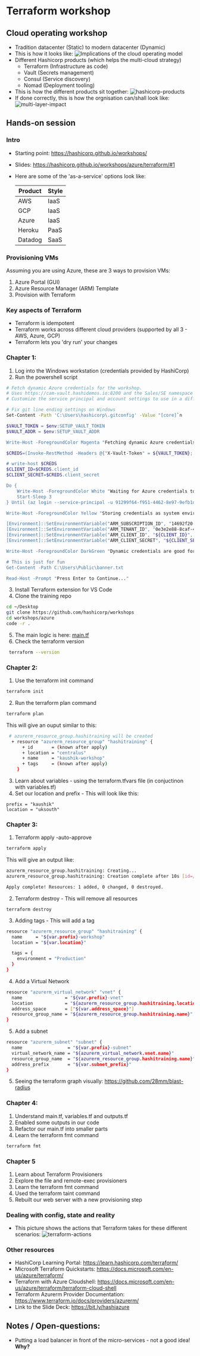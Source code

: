 # Terraform workshop

## Cloud operating workshop
* Tradition datacenter (Static) to modern datacenter (Dynamic)
* This is how it looks like:
![Implications of the cloud operating model](cloud-operating-model.jpg)
* Different Hashicorp products (which helps the multi-cloud strategy)
    - Terraform (Infrastructure as code)
    - Vault (Secrets management)
    - Consul (Service discovery)
    - Nomad (Deployment tooling)
* This is how the different products sit together:
![hashicorp-products](hashicorp-products.jpg)
* If done correctly, this is how the orgnisation can/shall look like:
![multi-layer-impact](multi-layer-impact.jpg)

## Hands-on session

### Intro
* Starting point: https://hashicorp.github.io/workshops/
* Slides: https://hashicorp.github.io/workshops/azure/terraform/#1 
* Here are some of the 'as-a-service' options look like:

    | Product | Style |
    | --- | --- |
    | AWS | IaaS |
    | GCP | IaaS |
    | Azure | IaaS |
    |Heroku | PaaS |
    | Datadog | SaaS |

### Provisioning VMs
Assuming you are using Azure, these are 3 ways to provision VMs:
1. Azure Portal (GUI)
2. Azure Resource Manager (ARM) Template 
3. Provision with Terraform

### Key aspects of Terraform
* Terraform is idempotent 
* Terraform works across different cloud providers (supported by all 3 - AWS, Azure, GCP)
* Terraform lets you 'dry run' your changes

### Chapter 1:
1. Log into the Windows workstation (credentials provided by HashiCorp)
2.  Run the powershell script
```bash
# Fetch dynamic Azure credentials for the workshop.
# Uses https://cam-vault.hashidemos.io:8200 and the Sales/SE namespace
# Customize the service principal and account settings to use in a different account

# Fix git line ending settings on Windows
Set-Content -Path 'C:\Users\hashicorp\.gitconfig' -Value "[core]`n        autocrlf = false"

$VAULT_TOKEN = $env:SETUP_VAULT_TOKEN
$VAULT_ADDR = $env:SETUP_VAULT_ADDR

Write-Host -ForegroundColor Magenta "Fetching dynamic Azure credentials from HashiCorp Vault..."

$CREDS=(Invoke-RestMethod -Headers @{"X-Vault-Token" = ${VAULT_TOKEN}; "X-Vault-Namespace" = "Sales/SE"} -Method GET -Uri ${VAULT_ADDR}/v1/azure/creds/se-training-workstation).data

# write-host $CREDS
$CLIENT_ID=$CREDS.client_id
$CLIENT_SECRET=$CREDS.client_secret

Do {
    Write-Host -ForegroundColor White "Waiting for Azure credentials to be ready..."
    Start-Sleep 3
} Until (az login --service-principal -u 91299f64-f951-4462-8e97-9efb1d215501 -p $CLIENT_SECRET --tenant $env:ARM_TENANT_ID --allow-no-subscription 2> $null)

Write-Host -ForegroundColor Yellow "Storing credentials as system environment variables..."

[Environment]::SetEnvironmentVariable("ARM_SUBSCRIPTION_ID", "14692f20-9428-451b-8298-102ed4e39c2a", "Machine")
[Environment]::SetEnvironmentVariable("ARM_TENANT_ID", "0e3e2e88-8caf-41ca-b4da-e3b33b6c52ec", "Machine")
[Environment]::SetEnvironmentVariable("ARM_CLIENT_ID", "${CLIENT_ID}", "Machine")
[Environment]::SetEnvironmentVariable("ARM_CLIENT_SECRET", "${CLIENT_SECRET}", "Machine")

Write-Host -ForegroundColor DarkGreen "Dynamic credentials are good for 8 hours. You may proceed with the workshop."

# This is just for fun
Get-Content -Path C:\Users\Public\banner.txt

Read-Host -Prompt "Press Enter to Continue..."
```
3. Install Terraform extension for VS Code
4. Clone the training repo
```bash
cd ~/Desktop
git clone https://github.com/hashicorp/workshops
cd workshops/azure
code -r .
```
5. The main logic is here: [main.tf](main.tf)
6. Check the terraform version
```bash
 terraform --version
```

### Chapter 2:
1. Use the terraform init command
```bash
terraform init
```
2. Run the terraform plan command
```bash
terraform plan
```
This will give an ouput similar to this:
```bash
 # azurerm_resource_group.hashitraining will be created
  + resource "azurerm_resource_group" "hashitraining" {
      + id       = (known after apply)
      + location = "centralus"
      + name     = "kaushik-workshop"
      + tags     = (known after apply)
    }
```

3. Learn about variables - using the terraform.tfvars file (in conjuctinon with variables.tf)
4. Set our location and prefix - This will look like this:
```
prefix = "kaushik"
location = "uksouth"
```

### Chapter 3:
1. Terraform apply -auto-approve
```bash
terraform apply
```
This will give an output like:
```bash
azurerm_resource_group.hashitraining: Creating...
azurerm_resource_group.hashitraining: Creation complete after 10s [id=/subscriptions/14692f20-9428-451b-8298-102ed4e39c2a/resourceGroups/kaushik-workshop]

Apply complete! Resources: 1 added, 0 changed, 0 destroyed.
```
2. Terraform destroy - This will remove all resources
```
terraform destroy
```
3. Adding tags - This will add a tag
```bash
resource "azurerm_resource_group" "hashitraining" {
  name     = "${var.prefix}-workshop"
  location = "${var.location}"

  tags = {
    environment = "Production"
  }
}
```
4. Add a Virtual Network
```bash
resource "azurerm_virtual_network" "vnet" {
  name                = "${var.prefix}-vnet"
  location            = "${azurerm_resource_group.hashitraining.location}"
  address_space       = ["${var.address_space}"]
  resource_group_name = "${azurerm_resource_group.hashitraining.name}"
}
``` 
5. Add a subnet
```bash
resource "azurerm_subnet" "subnet" {
  name                 = "${var.prefix}-subnet"
  virtual_network_name = "${azurerm_virtual_network.vnet.name}"
  resource_group_name  = "${azurerm_resource_group.hashitraining.name}"
  address_prefix       = "${var.subnet_prefix}"
}
```
5. Seeing the terraform graph visually: https://github.com/28mm/blast-radius

### Chapter 4:
1. Understand main.tf, variables.tf and outputs.tf
2. Enabled some outputs in our code
3. Refactor our main.tf into smaller parts
4. Learn the terraform fmt command
```bash
terraform fmt
```

### Chapter 5
1. Learn about Terraform Provisioners
2. Explore the file and remote-exec provisioners
3. Learn the terraform fmt command
4. Used the terraform taint command
5. Rebuilt our web server with a new provisioning step

### Dealing with config, state and reality
* This picture shows the actions that Terraform takes for these different scenarios:
![terraform-actions](terraform-actions.png)


### Other resources
* HashiCorp Learning Portal: https://learn.hashicorp.com/terraform/
* Microsoft Terraform Quickstarts: https://docs.microsoft.com/en-us/azure/terraform/
* Terraform with Azure Cloudshell: https://docs.microsoft.com/en-us/azure/terraform/terraform-cloud-shell
* Terraform Azurerm Provider Documentation: https://www.terraform.io/docs/providers/azurerm/
* Link to the Slide Deck: https://bit.ly/hashiazure

## Notes / Open-questions:
* Putting a load balancer in front of the micro-services - not a good idea! **Why?**


